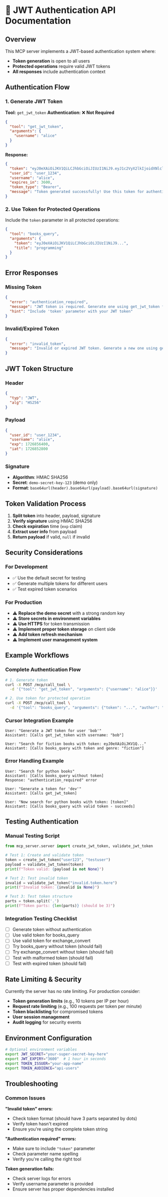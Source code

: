 # 🔐 JWT Authentication API Documentation

## Overview

This MCP server implements a JWT-based authentication system where:
- **Token generation** is open to all users
- **Protected operations** require valid JWT tokens
- **All responses** include authentication context

## Authentication Flow

### 1. Generate JWT Token

**Tool:** `get_jwt_token`
**Authentication:** ❌ **Not Required**

```json
{
  "tool": "get_jwt_token",
  "arguments": {
    "username": "alice"
  }
}
```

**Response:**
```json
{
  "token": "eyJ0eXAiOiJKV1QiLCJhbGciOiJIUzI1NiJ9.eyJ1c2VyX2lkIjoidXNlcl8xMjM0IiwidXNlcm5hbWUiOiJhbGljZSIsImV4cCI6MTcyNjg1NjQwMCwiaWF0IjoxNzI2ODUyODAwfQ.signature",
  "user_id": "user_1234",
  "username": "alice",
  "expires_in": 3600,
  "token_type": "Bearer",
  "message": "Token generated successfully! Use this token for authenticated requests."
}
```

### 2. Use Token for Protected Operations

Include the `token` parameter in all protected operations:

```json
{
  "tool": "books_query",
  "arguments": {
    "token": "eyJ0eXAiOiJKV1QiLCJhbGciOiJIUzI1NiJ9...",
    "title": "programming"
  }
}
```

## Error Responses

### Missing Token
```json
{
  "error": "authentication_required",
  "message": "JWT token is required. Generate one using get_jwt_token first.",
  "hint": "Include 'token' parameter with your JWT token"
}
```

### Invalid/Expired Token
```json
{
  "error": "invalid_token",
  "message": "Invalid or expired JWT token. Generate a new one using get_jwt_token."
}
```

## JWT Token Structure

### Header
```json
{
  "typ": "JWT",
  "alg": "HS256"
}
```

### Payload
```json
{
  "user_id": "user_1234",
  "username": "alice", 
  "exp": 1726856400,
  "iat": 1726852800
}
```

### Signature
- **Algorithm**: HMAC SHA256
- **Secret**: `demo-secret-key-123` (demo only)
- **Format**: `base64url(header).base64url(payload).base64url(signature)`

## Token Validation Process

1. **Split token** into header, payload, signature
2. **Verify signature** using HMAC SHA256
3. **Check expiration** time (`exp` claim)
4. **Extract user info** from payload
5. **Return payload** if valid, `null` if invalid

## Security Considerations

### For Development
- ✅ Use the default secret for testing
- ✅ Generate multiple tokens for different users
- ✅ Test expired token scenarios

### For Production
- ⚠️ **Replace the demo secret** with a strong random key
- ⚠️ **Store secrets in environment variables**
- ⚠️ **Use HTTPS** for token transmission
- ⚠️ **Implement proper token storage** on client side
- ⚠️ **Add token refresh mechanism**
- ⚠️ **Implement user management system**

## Example Workflows

### Complete Authentication Flow
```bash
# 1. Generate token
curl -X POST /mcp/call_tool \
  -d '{"tool": "get_jwt_token", "arguments": {"username": "alice"}}'

# 2. Use token for protected operation
curl -X POST /mcp/call_tool \
  -d '{"tool": "books_query", "arguments": {"token": "...", "author": "shakespeare"}}'
```

### Cursor Integration Example
```
User: "Generate a JWT token for user 'bob'"
Assistant: [Calls get_jwt_token with username: "bob"]

User: "Search for fiction books with token: eyJ0eXAiOiJKV1Q..."
Assistant: [Calls books_query with token and genre: "fiction"]
```

### Error Handling Example
```
User: "Search for python books"
Assistant: [Calls books_query without token]
Response: "authentication_required" error

User: "Generate a token for 'dev'"
Assistant: [Calls get_jwt_token]

User: "Now search for python books with token: [token]"
Assistant: [Calls books_query with valid token - succeeds]
```

## Testing Authentication

### Manual Testing Script
```python
from mcp_server.server import create_jwt_token, validate_jwt_token

# Test 1: Create and validate token
token = create_jwt_token("user123", "testuser")
payload = validate_jwt_token(token)
print(f"Token valid: {payload is not None}")

# Test 2: Test invalid token
invalid = validate_jwt_token("invalid.token.here")
print(f"Invalid token: {invalid is None}")

# Test 3: Test token structure
parts = token.split('.')
print(f"Token parts: {len(parts)} (should be 3)")
```

### Integration Testing Checklist
- [ ] Generate token without authentication
- [ ] Use valid token for books_query
- [ ] Use valid token for exchange_convert  
- [ ] Try books_query without token (should fail)
- [ ] Try exchange_convert without token (should fail)
- [ ] Test with malformed token (should fail)
- [ ] Test with expired token (should fail)

## Rate Limiting & Security

Currently the server has no rate limiting. For production consider:

- **Token generation limits** (e.g., 10 tokens per IP per hour)
- **Request rate limiting** (e.g., 100 requests per token per minute)
- **Token blacklisting** for compromised tokens
- **User session management**
- **Audit logging** for security events

## Environment Configuration

```bash
# Optional environment variables
export JWT_SECRET="your-super-secret-key-here"
export JWT_EXPIRY="3600"  # 1 hour in seconds
export TOKEN_ISSUER="your-app-name"
export TOKEN_AUDIENCE="api-users"
```

## Troubleshooting

### Common Issues

**"Invalid token" errors:**
- Check token format (should have 3 parts separated by dots)
- Verify token hasn't expired
- Ensure you're using the complete token string

**"Authentication required" errors:**
- Make sure to include `"token"` parameter
- Check parameter name spelling
- Verify you're calling the right tool

**Token generation fails:**
- Check server logs for errors
- Verify username parameter is provided
- Ensure server has proper dependencies installed